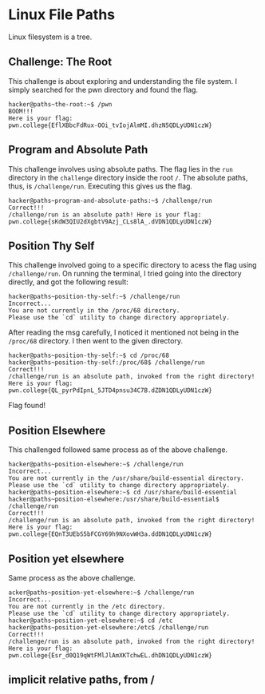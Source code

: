 # Linux File Paths
Linux filesystem is a tree.

## Challenge: The Root
This challenge is about exploring and understanding the file system. 
I simply searched for the pwn directory and found the flag.
```
hacker@paths~the-root:~$ /pwn
BOOM!!!
Here is your flag:
pwn.college{EflXBbcFdRux-OOi_tvIojAlmMI.dhzN5QDLyUDN1czW}
```

## Program and Absolute Path
This challenge involves using absolute paths. The flag lies in the `run` directory in the `challenge` directory inside the root `/`.
The absolute paths, thus, is `/challenge/run`.
Executing this gives us the flag.
```
hacker@paths~program-and-absolute-paths:~$ /challenge/run
Correct!!!
/challenge/run is an absolute path! Here is your flag:
pwn.college{sKdW3QIU2dXgbtV9Azj_CLs8lA_.dVDN1QDLyUDN1czW}
```
## Position Thy Self
This challenge involved going to a specific directory to acess the flag using `/challenge/run`. 
On running the terminal, I tried going into the directory directly, and got the following result:
```
hacker@paths~position-thy-self:~$ /challenge/run
Incorrect...
You are not currently in the /proc/68 directory.
Please use the `cd` utility to change directory appropriately.
```
After reading the msg carefully, I noticed it mentioned not being in the `/proc/68` directory. I then went to the given directory.
```
hacker@paths~position-thy-self:~$ cd /proc/68
hacker@paths~position-thy-self:/proc/68$ /challenge/run
Correct!!!
/challenge/run is an absolute path, invoked from the right directory!
Here is your flag:
pwn.college{QL_pyrPdIpnL_5JTD4pnsu34C7B.dZDN1QDLyUDN1czW}

```
Flag found!

## Position Elsewhere
This challenged followed same process as of the above challenge.
```
hacker@paths~position-elsewhere:~$ /challenge/run
Incorrect...
You are not currently in the /usr/share/build-essential directory.
Please use the `cd` utility to change directory appropriately.
hacker@paths~position-elsewhere:~$ cd /usr/share/build-essential
hacker@paths~position-elsewhere:/usr/share/build-essential$ /challenge/run
Correct!!!
/challenge/run is an absolute path, invoked from the right directory!
Here is your flag:
pwn.college{EQnT3UEbS5bFCGY69h9NXovWH3a.ddDN1QDLyUDN1czW}
```

## Position yet elsewhere

Same process as the above challenge.

```
acker@paths~position-yet-elsewhere:~$ /challenge/run
Incorrect...
You are not currently in the /etc directory.
Please use the `cd` utility to change directory appropriately.
hacker@paths~position-yet-elsewhere:~$ cd /etc
hacker@paths~position-yet-elsewhere:/etc$ /challenge/run
Correct!!!
/challenge/run is an absolute path, invoked from the right directory!
Here is your flag:
pwn.college{Esr_d0Q19qWtFMlJlAmXKTchwEL.dhDN1QDLyUDN1czW}
```

## implicit relative paths, from /



